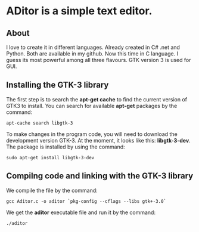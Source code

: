 # ADitor is a simple text editor. 


## About
I love to create it in different languages. Already created in C# .net and Python. Both are available in my github. Now this time in C language. I guess its most powerful among all three flavours. GTK version 3 is used for GUI. 


## Installing the GTK-3 library
The first step is to search the **apt-get cache** to find the current version of GTK3 to install. You can search for available **apt-get** packages by the command:

`apt-cache search libgtk-3`

To make changes in the program code, you will need to download the development version GTK-3. At the moment, it looks like this: **libgtk-3-dev**. The package is installed by using the command:

`sudo apt-get install libgtk-3-dev`


## Compilng code and linking with the GTK-3 library
We compile the file by the command:
```
gcc Aditor.c -o aditor `pkg-config --cflags --libs gtk+-3.0`
```

We get the **aditor** executable file and run it by the command:

`./aditor`
